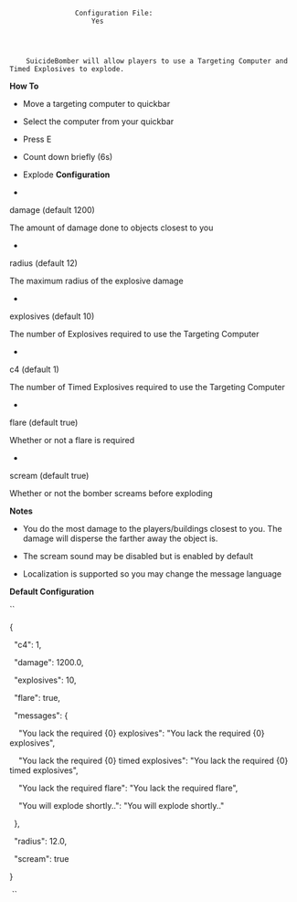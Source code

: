 

		
				
	
		
		
			
				
			
				
			
				
					Configuration File:
						Yes
					
	

			
		SuicideBomber will allow players to use a Targeting Computer and Timed Explosives to explode.

**How To** 

* Move a targeting computer to quickbar

* Select the computer from your quickbar

* Press E

* Count down briefly (6s)

* Explode
**Configuration** 


* 
damage (default 1200)

The amount of damage done to objects closest to you

* 
radius (default 12)

The maximum radius of the explosive damage

* 
explosives (default 10)

The number of Explosives required to use the Targeting Computer

* 
c4 (default 1)

The number of Timed Explosives required to use the Targeting Computer



* 
flare (default true)

Whether or not a flare is required



* 
scream (default true)

Whether or not the bomber screams before exploding


**Notes** 


* You do the most damage to the players/buildings closest to you.  The damage will disperse the farther away the object is.

* The scream sound may be disabled but is enabled by default

* Localization is supported so you may change the message language


**Default Configuration** 

	
	
``


{

  "c4": 1,

  "damage": 1200.0,

  "explosives": 10,

  "flare": true,

  "messages": {

    "You lack the required {0} explosives": "You lack the required {0} explosives",

    "You lack the required {0} timed explosives": "You lack the required {0} timed explosives",

    "You lack the required flare": "You lack the required flare",

    "You will explode shortly..": "You will explode shortly.."

  },

  "radius": 12.0,

  "scream": true

}

 ``


		
	
	
	